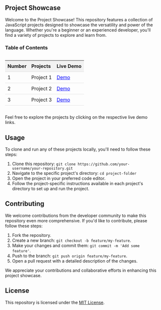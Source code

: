 ## Project Showcase

Welcome to the Project Showcase! This repository features a collection of JavaScript projects designed to showcase the versatility and power of the language. Whether you're a beginner or an experienced developer, you'll find a variety of projects to explore and learn from.

### Table of Contents

<div class="table-container">
  <table>
    <thead>
      <tr>
        <th>Number</th>
        <th>Projects</th>
        <th>Live Demo</th>
      </tr>
    </thead>
    <tbody>
      <tr>
        <td>1</td>
        <td>Project 1</td>
        <td><a class="demo-link" href="#">Demo</a></td>
      </tr>
      <tr>
        <td>2</td>
        <td>Project 2</td>
        <td><a class="demo-link" href="#">Demo</a></td>
      </tr>
      <tr>
        <td>3</td>
        <td>Project 3</td>
        <td><a class="demo-link" href="#">Demo</a></td>
      </tr>
    </tbody>
  </table>
</div>

Feel free to explore the projects by clicking on the respective live demo links.

## Usage

To clone and run any of these projects locally, you'll need to follow these steps:

1. Clone this repository: `git clone https://github.com/your-username/your-repository.git`
2. Navigate to the specific project's directory: `cd project-folder`
3. Open the project in your preferred code editor.
4. Follow the project-specific instructions available in each project's directory to set up and run the project.

## Contributing

We welcome contributions from the developer community to make this repository even more comprehensive. If you'd like to contribute, please follow these steps:

1. Fork the repository.
2. Create a new branch: `git checkout -b feature/my-feature`.
3. Make your changes and commit them: `git commit -m 'Add some feature'`.
4. Push to the branch: `git push origin feature/my-feature`.
5. Open a pull request with a detailed description of the changes.

We appreciate your contributions and collaborative efforts in enhancing this project showcase.

## License

This repository is licensed under the [MIT License](LICENSE).

<style>
.table-container {
  overflow-x: auto;
}
table {
  width: 100%;
  border-collapse: collapse;
}
th, td {
  padding: 8px;
  text-align: left;
  border-bottom: 1px solid #ddd;
}
th {
  background-color: #f2f2f2;
}
tr:hover {
  background-color: #f5f5f5;
}
.demo-link {
  color: blue;
}
@media (max-width: 600px) {
  table {
    width: 100%;
    display: block;
    overflow-x: auto;
  }
  thead {
    display: none;
  }
  td {
    display: block;
    text-align: right;
  }
  td::before {
    content: attr(data-label);
    font-weight: bold;
    display: inline-block;
    width: 70px;
  }
  .demo-link {
    display: block;
    text-align: right;
  }
}
</style>
